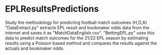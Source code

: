 # EPLResultsPredictions
Study the methodology for predicting football match outcomes (H,D,A)
"DataExtract.py" extracts EPL result and bookmaker odds data from the internet and saves it as "MatchDataEnglish.csv".
"BettingEPL.py" uses this data to predict match outcomes for the 21/22 EPL season by estimating results using a Poisson 
based method and compares the results against the actuals and bookmaker odds.
